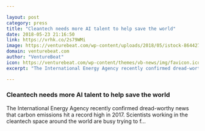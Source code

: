 ```yaml
---

layout: post
category: press
title: "Cleantech needs more AI talent to help save the world"
date: 2018-05-23 21:16:50
link: https://vrhk.co/2s79WMi
image: https://venturebeat.com/wp-content/uploads/2018/05/istock-864427946-e1527101258983.jpg?fit=1200%2C800&strip=all
domain: venturebeat.com
author: "VentureBeat"
icon: https://venturebeat.com/wp-content/themes/vb-news/img/favicon.ico
excerpt: "The International Energy Agency recently confirmed dread-worthy news that carbon emissions hit a record high in 2017. Scientists working in the cleantech space around the world are busy trying to f…"

---
```


### Cleantech needs more AI talent to help save the world

The International Energy Agency recently confirmed dread-worthy news that carbon emissions hit a record high in 2017. Scientists working in the cleantech space around the world are busy trying to f…